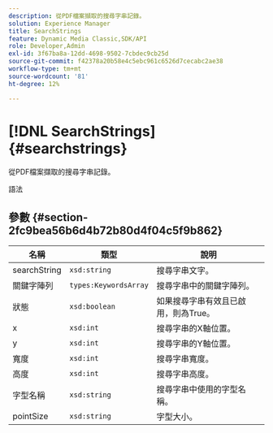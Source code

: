 ```yaml
---
description: 從PDF檔案擷取的搜尋字串記錄。
solution: Experience Manager
title: SearchStrings
feature: Dynamic Media Classic,SDK/API
role: Developer,Admin
exl-id: 3f67ba8a-12dd-4698-9502-7cbdec9cb25d
source-git-commit: f42378a20b58e4c5ebc961c6526d7cecabc2ae38
workflow-type: tm+mt
source-wordcount: '81'
ht-degree: 12%

---
```


# [!DNL SearchStrings]{#searchstrings}

從PDF檔案擷取的搜尋字串記錄。

語法

## 參數 {#section-2fc9bea56b6d4b72b80d4f04c5f9b862}

| 名稱 | 類型 | 說明 |
|---|---|---|
| searchString | `xsd:string` | 搜尋字串文字。 |
| 關鍵字陣列 | `types:KeywordsArray` | 搜尋字串中的關鍵字陣列。 |
| 狀態 | `xsd:boolean` | 如果搜尋字串有效且已啟用，則為True。 |
| x | `xsd:int` | 搜尋字串的X軸位置。 |
| y | `xsd:int` | 搜尋字串的Y軸位置。 |
| 寬度 | `xsd:int` | 搜尋字串寬度。 |
| 高度 | `xsd:int` | 搜尋字串高度。 |
| 字型名稱 | `xsd:string` | 搜尋字串中使用的字型名稱。 |
| pointSize | `xsd:string` | 字型大小。 |
